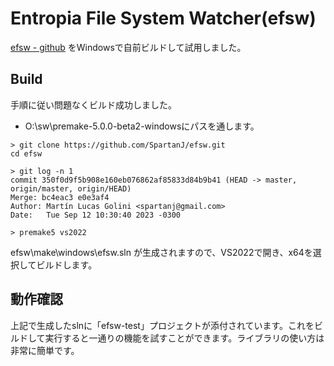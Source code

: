 # Entropia File System Watcher(efsw)

[efsw - github](https://github.com/SpartanJ/efsw) をWindowsで自前ビルドして試用しました。

## Build

手順に従い問題なくビルド成功しました。

- O:\sw\premake-5.0.0-beta2-windowsにパスを通します。

```console
> git clone https://github.com/SpartanJ/efsw.git
cd efsw

> git log -n 1
commit 350f0d9f5b908e160eb076862af85833d84b9b41 (HEAD -> master, origin/master, origin/HEAD)
Merge: bc4eac3 e0e3af4
Author: Martín Lucas Golini <spartanj@gmail.com>
Date:   Tue Sep 12 10:30:40 2023 -0300

> premake5 vs2022
```

efsw\make\windows\efsw.sln が生成されますので、VS2022で開き、x64を選択してビルドします。

## 動作確認

上記で生成したslnに「efsw-test」プロジェクトが添付されています。これをビルドして実行すると一通りの機能を試すことができます。ライブラリの使い方は非常に簡単です。
